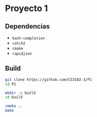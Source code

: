 # Proyecto 1

## Dependencias

* `bash-completion`
* `catch2`
* `cmake`
* `rapidjson`

## Build
``` bash
git clone https://github.com/CS3102-3/P1
cd P1

mkdir -p build
cd build

cmake ..
make
```

